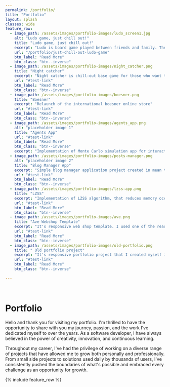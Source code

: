 ```yaml
---
permalink: /portfolio/
title: "Portfolio"
layout: splash
classes: wide
feature_row:
  - image_path: /assets/images/portfolio-images/ludo_screen1.jpg
    alt: "Ludo game, just chill out!"
    title: "Ludo game, just chill out!"
    excerpt: "Ludo is board game played between friends and family. The game is played between 2 to 4 players"
    url: "/portfolio/just-chill-out-ludo-game"
    btn_label: "Read More"
    btn_class: "btn--inverse"
  - image_path: /assets/images/portfolio-images/night_catcher.png
    title: "Night catcher"
    excerpt: "Night catcher is chill-out base game for those who want to just relax and click on some dots on phone"
    url: "#test-link"
    btn_label: "Read More"
    btn_class: "btn--inverse"
  - image_path: /assets/images/portfolio-images/boesner.png
    title: "Boesner"
    excerpt: "Relaunch of the international boesner online store"
    url: "#test-link"
    btn_label: "Read More"
    btn_class: "btn--inverse"
  - image_path: /assets/images/portfolio-images/agents_app.png
    alt: "placeholder image 1"
    title: "Agents App"
    url: "#test-link"
    btn_label: "Read More"
    btn_class: "btn--inverse"
    excerpt: "Implementation of Monte Carlo simulation app for interaction between agents in RTBS (reputation and trust building scheme)"
  - image_path: /assets/images/portfolio-images/posts-manager.png
    alt: "placeholder image 2"
    title: "Blog Manager App"
    excerpt: "Simple blog manager application project created in mean time while learning .NET technology"
    url: "#test-link"
    btn_label: "Read More"
    btn_class: "btn--inverse"
  - image_path: /assets/images/portfolio-images/lzss-app.png
    title: "LZSS"
    excerpt: "Implementation of LZSS algorithm, that reduces memory occupied by files."
    url: "#test-link"
    btn_label: "Read More"
    btn_class: "btn--inverse"
  - image_path: /assets/images/portfolio-images/ave.png
    title: "Ave Webshop Template"
    excerpt: "It's responsive web shop template. I used one of the ready designs available in Internet. It's just for exercise, and look what i am able to do with bare HTML, JavaScript and CSS"
    url: "#test-link"
    btn_label: "Read More"
    btn_class: "btn--inverse"
  - image_path: /assets/images/portfolio-images/old-portfolio.png
    title: " Old portfolio project"
    excerpt: "It's responsive portfolio project that I created myself in JavaScript, HTML and CSS"
    url: "#test-link"
    btn_label: "Read More"
    btn_class: "btn--inverse"

---
```


<br/>

# Portfolio

Hello and thank you for visiting my portfolio. I'm thrilled to have the opportunity to share with you my journey, passion, and the work I've dedicated myself to over the years. As a software developer, I have always believed in the power of creativity, innovation, and continuous learning.

Throughout my career, I've had the privilege of working on a diverse range of projects that have allowed me to grow both personally and professionally. From small side projects to solutions used daily by thousands of users, I've consistently pushed the boundaries of what's possible and embraced every challenge as an opportunity for growth.

{% include feature_row %}

